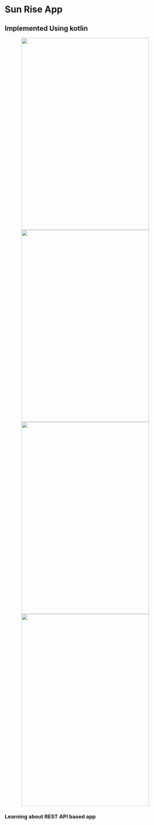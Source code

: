 # Sun Rise App

## Implemented Using kotlin

<p align="center">
<img src="https://user-images.githubusercontent.com/15515106/28517331-abca9bf4-7081-11e7-9289-c852557082d7.png" height="600" width="400">
<img src="https://user-images.githubusercontent.com/15515106/28517328-abc26de4-7081-11e7-8112-4e5090e5969c.png" height="600" width="400">
<img src="https://user-images.githubusercontent.com/15515106/28517329-abc6e112-7081-11e7-9fb0-6c38ce2c58aa.png" height="600" width="400">
<img src="https://user-images.githubusercontent.com/15515106/28517330-abc81bfe-7081-11e7-80c7-52dae81e3b3a.png" height="600" width="400">
</p>

### Learning about REST API based app



